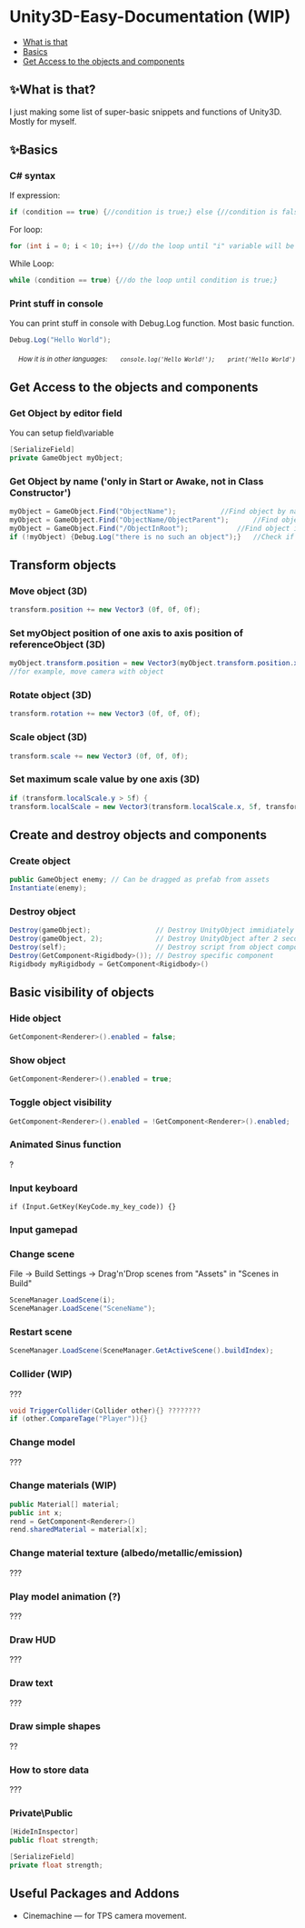 # Unity3D-Easy-Documentation (WIP)
* [What is that](#what-is-that)
* [Basics](#basics)
* [Get Access to the objects and components](#get-access-to-the-objects-and-components)

## ✨What is that?

I just making some list of super-basic snippets and functions of Unity3D. Mostly for myself.

## ✨Basics

### C# syntax
If expression:
```csharp
if (condition == true) {//condition is true;} else {//condition is false;}
```

For loop:
```csharp
for (int i = 0; i < 10; i++) {//do the loop until "i" variable will be smaller than ten;}
```

While Loop:
```csharp
while (condition == true) {//do the loop until condition is true;}
```

### Print stuff in console 
You can print stuff in console with Debug.Log function. Most basic function.

```csharp
Debug.Log("Hello World");
```
<p align="right"><sub>
<i>
How it is in other languages:  
<img src="https://cdn.jsdelivr.net/npm/programming-languages-logos/src/javascript/javascript.png" height="16"> <code>console.log('Hello World!');</code>
<img src="https://cdn.jsdelivr.net/npm/programming-languages-logos/src/python/python.png" height="16"> <code>print('Hello World')</code>
</i></sub></p>

## Get Access to the objects and components

### Get Object by editor field

You can setup field\variable

```csharp
[SerializeField]
private GameObject myObject;
```

### Get Object by name ('only in Start or Awake, not in Class Constructor')
```csharp
myObject = GameObject.Find("ObjectName");			//Find object by name (las in object list)
myObject = GameObject.Find("ObjectName/ObjectParent");		//Find object parent via Path (child of parents)
myObject = GameObject.Find("/ObjectInRoot"); 			//Find object in root without parent (specifically object without parent)
if (!myObject) {Debug.Log("there is no such an object");}	//Check if object found
```


## Transform objects

### Move object (3D)
```csharp
transform.position += new Vector3 (0f, 0f, 0f);
```

### Set myObject position of one axis to axis position of referenceObject (3D)
```csharp
myObject.transform.position = new Vector3(myObject.transform.position.x, myObject.transform.position.y, referenceObject.transform.position.z);
//for example, move camera with object
```

### Rotate object (3D)
```csharp
transform.rotation += new Vector3 (0f, 0f, 0f);
```

### Scale object (3D)
```csharp
transform.scale += new Vector3 (0f, 0f, 0f);
```

### Set maximum scale value by one axis (3D)
```csharp
if (transform.localScale.y > 5f) {
transform.localScale = new Vector3(transform.localScale.x, 5f, transform.localScale.z);}
```

## Create and destroy objects and components

### Create object
```csharp
public GameObject enemy; // Can be dragged as prefab from assets
Instantiate(enemy);
```

### Destroy object
```csharp
Destroy(gameObject);				// Destroy UnityObject immidiately
Destroy(gameObject, 2); 			// Destroy UnityObject after 2 seconds
Destroy(self);						// Destroy script from object components
Destroy(GetComponent<Rigidbody>()); // Destroy specific component
Rigidbody myRigidbody = GetComponent<Rigidbody>()
```

## Basic visibility of objects

### Hide object
```csharp
GetComponent<Renderer>().enabled = false;
```

### Show object
```csharp
GetComponent<Renderer>().enabled = true;
```

### Toggle object visibility
```csharp
GetComponent<Renderer>().enabled = !GetComponent<Renderer>().enabled; 
```




### Animated Sinus function
?

### Input keyboard
	if (Input.GetKey(KeyCode.my_key_code)) {}

### Input gamepad


### Change scene
File → Build Settings → Drag'n'Drop scenes from "Assets" in "Scenes in Build"
```csharp
SceneManager.LoadScene(i);
SceneManager.LoadScene("SceneName");
```

### Restart scene
```csharp
SceneManager.LoadScene(SceneManager.GetActiveScene().buildIndex);
```

### Collider (WIP)
???
```csharp
void TriggerCollider(Collider other){} ????????
if (other.CompareTage("Player")){}
```


### Change model
???

### Change materials (WIP)
```csharp
public Material[] material;
public int x;
rend = GetComponent<Renderer>()
rend.sharedMaterial = material[x];
```

### Change material texture (albedo/metallic/emission)
???


### Play model animation (?)
???

### Draw HUD
???

### Draw text
???

### Draw simple shapes
??

### How to store data
???

### Private\Public
```csharp
[HideInInspector]
public float strength;
```

```csharp
[SerializeField]
private float strength;
```



## Useful Packages and Addons
* Cinemachine — for TPS camera movement.
